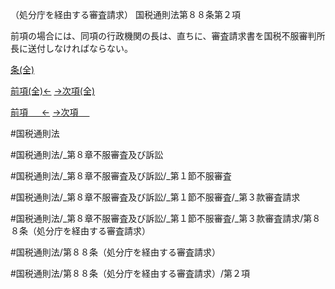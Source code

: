 （処分庁を経由する審査請求）
国税通則法第８８条第２項

前項の場合には、同項の行政機関の長は、直ちに、審査請求書を国税不服審判所長に送付しなければならない。

[条(全)](国税通則法＿＿＿＿＿第８８条_.md)

[前項(全)←](国税通則法＿＿＿＿＿第８８条第１項_.md)    [→次項(全)](国税通則法＿＿＿＿＿第８８条第３項_.md)

[前項 　 ←](国税通則法＿＿＿＿＿第８８条第１項.md)    [→次項 　 ](国税通則法＿＿＿＿＿第８８条第３項.md)



#国税通則法

#国税通則法/_第８章不服審査及び訴訟

#国税通則法/_第８章不服審査及び訴訟/_第１節不服審査

#国税通則法/_第８章不服審査及び訴訟/_第１節不服審査/_第３款審査請求

#国税通則法/_第８章不服審査及び訴訟/_第１節不服審査/_第３款審査請求/第８８条（処分庁を経由する審査請求）

#国税通則法/第８８条（処分庁を経由する審査請求）

#国税通則法/第８８条（処分庁を経由する審査請求）/第２項

